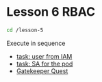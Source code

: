 # Lesson 6 RBAC

```bash
cd /lesson-5
```

Execute in sequence

- [task: user from IAM](1/)
- [task: SA for the pod](2/)
- [Gatekeeper Quest](3/)